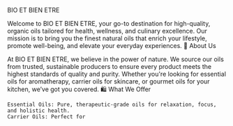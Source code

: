 BIO ET BIEN ETRE

Welcome to BIO ET BIEN ETRE, your go-to destination for high-quality, organic oils tailored for health, wellness, and culinary excellence. Our mission is to bring you the finest natural oils that enrich your lifestyle, promote well-being, and elevate your everyday experiences.
🌱 About Us

At BIO ET BIEN ETRE, we believe in the power of nature. We source our oils from trusted, sustainable producers to ensure every product meets the highest standards of quality and purity. Whether you're looking for essential oils for aromatherapy, carrier oils for skincare, or gourmet oils for your kitchen, we’ve got you covered.
🛍️ What We Offer

    Essential Oils: Pure, therapeutic-grade oils for relaxation, focus, and holistic health.
    Carrier Oils: Perfect for
